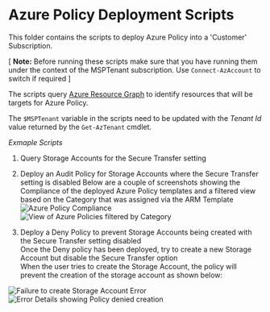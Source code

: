 # Azure Policy Deployment Scripts

This folder contains the scripts to deploy Azure Policy into a 'Customer' Subscription.

[ **Note:** Before running these scripts make sure that you have running them under the context of the MSPTenant subscription. Use `Connect-AzAccount` to switch if required ]  
  
The scripts query [Azure Resource Graph](https://azure.microsoft.com/en-us/features/resource-graph/) to identify resources that will be targets for Azure Policy.
  
The `$MSPTenant` variable in the scripts need to be updated with the _Tenant Id_ value returned by the `Get-AzTenant` cmdlet.
  
*Exmaple Scripts*
  
1. Query Storage Accounts for the Secure Transfer setting
2. Deploy an Audit Policy for Storage Accounts where the Secure Transfer setting is disabled 
Below are a couple of screenshots showing the Compliance of the deployed Azure Policy templates and a filtered view based on the Category that was assigned via the ARM Template  
![Azure Policy Compliance](https://github.com/paulfcollins/public-azure/blob/master/Azure-Lighthouse/images/auditpolicycompliance.png)  
![View of Azure Policies filtered by Category](https://github.com/paulfcollins/public-azure/blob/master/Azure-Lighthouse/images/policyfiltered.png)  
  
3. Deploy a Deny Policy to prevent Storage Accounts being created with the Secure Transfer setting disabled  
Once the Deny policy has been deployed, try to create a new Storage Account but disable the Secure Transfer option  
When the user tries to create the Storage Account, the policy will prevent the creation of the storage account as shown below:

![Failure to create Storage Account Error](https://github.com/paulfcollins/public-azure/blob/master/Azure-Lighthouse/images/denypolicy1.png)
![Error Details showing Policy denied creation](https://github.com/paulfcollins/public-azure/blob/master/Azure-Lighthouse/images/denypolicy2.png)
